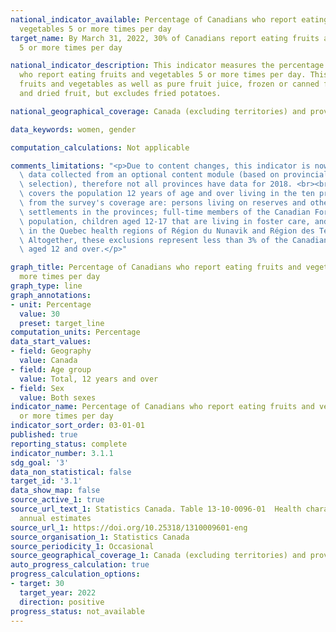 ```yaml
---
national_indicator_available: Percentage of Canadians who report eating fruits and
  vegetables 5 or more times per day
target_name: By March 31, 2022, 30% of Canadians report eating fruits and vegetables
  5 or more times per day

national_indicator_description: This indicator measures the percentage of Canadians
  who report eating fruits and vegetables 5 or more times per day. This includes fresh
  fruits and vegetables as well as pure fruit juice, frozen or canned fruits and vegetables,
  and dried fruit, but excludes fried potatoes.

national_geographical_coverage: Canada (excluding territories) and provinces

data_keywords: women, gender

computation_calculations: Not applicable

comments_limitations: "<p>Due to content changes, this indicator is now derived from\
  \ data collected from an optional content module (based on provincial and territorial\
  \ selection), therefore not all provinces have data for 2018. <br><br>The indicator\
  \ covers the population 12 years of age and over living in the ten provinces. Excluded\
  \ from the survey's coverage are: persons living on reserves and other Aboriginal\
  \ settlements in the provinces; full-time members of the Canadian Forces; the institutionalized\
  \ population, children aged 12-17 that are living in foster care, and persons living\
  \ in the Quebec health regions of Région du Nunavik and Région des Terres-Cries-de-la-Baie-James.\
  \ Altogether, these exclusions represent less than 3% of the Canadian population\
  \ aged 12 and over.</p>"

graph_title: Percentage of Canadians who report eating fruits and vegetables 5 or
  more times per day
graph_type: line
graph_annotations:
- unit: Percentage
  value: 30
  preset: target_line
computation_units: Percentage
data_start_values:
- field: Geography
  value: Canada
- field: Age group
  value: Total, 12 years and over
- field: Sex
  value: Both sexes
indicator_name: Percentage of Canadians who report eating fruits and vegetables 5
  or more times per day
indicator_sort_order: 03-01-01
published: true
reporting_status: complete
indicator_number: 3.1.1
sdg_goal: '3'
data_non_statistical: false
target_id: '3.1'
data_show_map: false
source_active_1: true
source_url_text_1: Statistics Canada. Table 13-10-0096-01  Health characteristics,
  annual estimates
source_url_1: https://doi.org/10.25318/1310009601-eng
source_organisation_1: Statistics Canada
source_periodicity_1: Occasional
source_geographical_coverage_1: Canada (excluding territories) and provinces
auto_progress_calculation: true
progress_calculation_options:
- target: 30
  target_year: 2022
  direction: positive
progress_status: not_available
---
```

